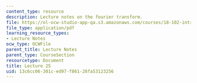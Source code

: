 ```yaml
---
content_type: resource
description: Lecture notes on the fourier transform.
file: https://ol-ocw-studio-app-qa.s3.amazonaws.com/courses/18-102-introduction-to-functional-analysis-spring-2009/13c6cc06301ced97f86128fa53123256_MIT18_102s09_lec25.pdf
file_type: application/pdf
learning_resource_types:
- Lecture Notes
ocw_type: OCWFile
parent_title: Lecture Notes
parent_type: CourseSection
resourcetype: Document
title: Lecture 25
uid: 13c6cc06-301c-ed97-f861-28fa53123256
---
```

